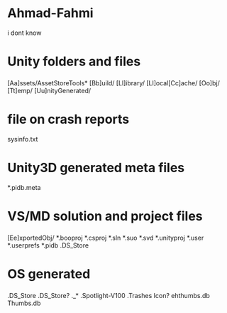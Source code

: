 # Ahmad-Fahmi
i dont know
###
# Unity folders and files
###
[Aa]ssets/AssetStoreTools*
[Bb]uild/
[Ll]ibrary/
[Ll]ocal[Cc]ache/
[Oo]bj/
[Tt]emp/
[Uu]nityGenerated/
# file on crash reports
sysinfo.txt
# Unity3D generated meta files
*.pidb.meta

###
# VS/MD solution and project files
###
[Ee]xportedObj/
*.booproj
*.csproj
*.sln
*.suo
*.svd
*.unityproj
*.user
*.userprefs
*.pidb
.DS_Store

###
# OS generated
###
.DS_Store
.DS_Store?
._*
.Spotlight-V100
.Trashes
Icon?
ehthumbs.db
Thumbs.db
